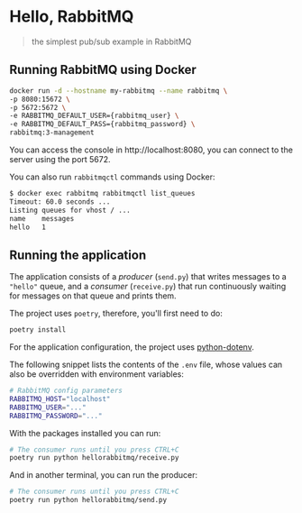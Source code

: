 # Hello, RabbitMQ
> the simplest pub/sub example in RabbitMQ

## Running RabbitMQ using Docker

```bash
docker run -d --hostname my-rabbitmq --name rabbitmq \
-p 8080:15672 \
-p 5672:5672 \
-e RABBITMQ_DEFAULT_USER={rabbitmq_user} \
-e RABBITMQ_DEFAULT_PASS={rabbitmq_password} \
rabbitmq:3-management
```

You can access the console in http://localhost:8080, you can connect to the server using the port 5672.

You can also run `rabbitmqctl` commands using Docker:

```bash
$ docker exec rabbitmq rabbitmqctl list_queues
Timeout: 60.0 seconds ...
Listing queues for vhost / ...
name    messages
hello   1
```

## Running the application

The application consists of a *producer* (`send.py`) that writes messages to a `"hello"` queue, and a *consumer* (`receive.py`) that run continuously waiting for messages on that queue and prints them.

The project uses `poetry`, therefore, you'll first need to do:

```bash
poetry install
```


For the application configuration, the project uses [python-dotenv](https://github.com/theskumar/python-dotenv).

The following snippet lists the contents of the `.env` file, whose values can also be overridden with environment variables:

```bash
# RabbitMQ config parameters
RABBITMQ_HOST="localhost"
RABBITMQ_USER="..."
RABBITMQ_PASSWORD="..."
```

With the packages installed you can run:

```bash
# The consumer runs until you press CTRL+C
poetry run python hellorabbitmq/receive.py
```

And in another terminal, you can run the producer:

```bash
# The consumer runs until you press CTRL+C
poetry run python hellorabbitmq/send.py
```
